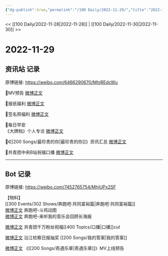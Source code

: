 ```yaml
---
{"dg-publish":true,"permalink":"/100 Daily/2022-11-29/","title":"2022-11-29","created":"2022-12-02T03:28:56.000+08:00","updated":"2023-01-09T17:24:37.876+08:00"}
---
```



<< [[100 Daily/2022-11-28\|2022-11-28]] | [[100 Daily/2022-11-30\|2022-11-30]] >>

# 2022-11-29

## 资讯站 记录

原博链接: https://weibo.com/6466290670/MhjREdcWu

🌟MV预告 [微博正文](https://m.weibo.cn/6466290670/4841243442680895)

🌟报纸福利 [微博正文](https://m.weibo.cn/6466290670/4841237150700224)

🌟签名照福利 [微博正文](https://m.weibo.cn/6466290670/4841128451643836)

🌟每日早安  
《大牌档》个人专访 [微博正文](https://m.weibo.cn/6466290670/4841068963827619)

🌟《[[200 Songs/最珍贵的你\|最珍贵的你]]》资讯汇总 [微博正文](https://m.weibo.cn/6466290670/4841241416573869)

🌟共青团中央B站祝福口播 [微博正文](https://m.weibo.cn/6466290670/4841223254181485)

---
## Bot 记录

原博链接: https://weibo.com/7452765754/MhjUPx2SF

【物料】  
[[300 Events/302 Shows/奔跑吧·共同富裕篇\|奔跑吧·共同富裕篇]]  
[微博正文](https://weibo.com/detail/4841111590274012) 奔跑吧-斗鸡动图  
[微博正文](https://weibo.com/detail/4841141860565828) 奔跑吧-来听我的音乐会回顾长海报

[微博正文](https://weibo.com/detail/4841223254181485) 共青团千万粉丝祝福[[400 Topics/口播\|口播]]cut

[微博正文](https://weibo.com/detail/4841224639088509) 沿江检察日报抽奖 [[200 Songs/我的答案\|我的答案]]

[微博正文](https://weibo.com/detail/4841241383272596) 《[[200 Songs/奇遇乐章\|奇遇乐章]]》MV上线预告
